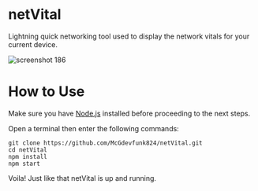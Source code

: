 # netVital
Lightning quick networking tool used to display the network vitals for your current device.

![screenshot 186](https://user-images.githubusercontent.com/28616709/45539930-fdd48500-b7bf-11e8-926f-e98a394baf0d.png)

# How to Use
Make sure you have [Node.js](https://nodejs.org) installed before proceeding to the next steps.

Open a terminal then enter the following commands:
```
git clone https://github.com/McGdevfunk824/netVital.git
cd netVital
npm install
npm start
```

Voila! Just like that netVital is up and running.
